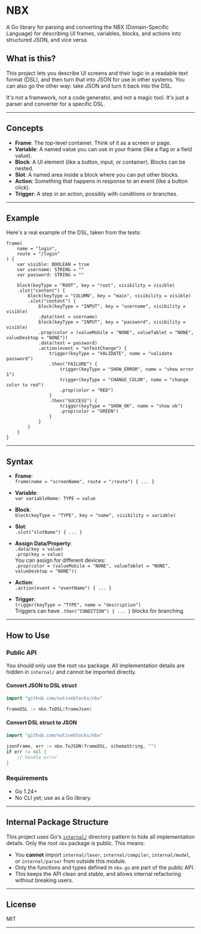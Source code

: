 # NBX

A Go library for parsing and converting the NBX (Domain-Specific Language) for describing UI frames, variables, blocks, and actions into structured JSON, and vice versa.

## What is this?

This project lets you describe UI screens and their logic in a readable text format (DSL), and then turn that into JSON for use in other systems. You can also go the other way: take JSON and turn it back into the DSL.

It's not a framework, not a code generator, and not a magic tool. It's just a parser and converter for a specific DSL.

---

## Concepts

- **Frame**: The top-level container. Think of it as a screen or page.
- **Variable**: A named value you can use in your frame (like a flag or a field value).
- **Block**: A UI element (like a button, input, or container). Blocks can be nested.
- **Slot**: A named area inside a block where you can put other blocks.
- **Action**: Something that happens in response to an event (like a button click).
- **Trigger**: A step in an action, possibly with conditions or branches.

---

## Example

Here's a real example of the DSL, taken from the tests:

```
frame(
    name = "login",
    route = "/login"
) {
    var visible: BOOLEAN = true
    var username: STRING = ""
    var password: STRING = ""

    block(keyType = "ROOT", key = "root", visibility = visible)
    .slot("content") {
        block(keyType = "COLUMN", key = "main", visibility = visible)
        .slot("content") {
            block(keyType = "INPUT", key = "username", visibility = visible)
            .data(text = username)
            block(keyType = "INPUT", key = "password", visibility = visible)
            .prop(color = (valueMobile = "NONE", valueTablet = "NONE", valueDesktop = "NONE"))
            .data(text = password)
            .action(event = "onTextChange") {
                trigger(keyType = "VALIDATE", name = "validate password")
                .then("FAILURE") {
                    trigger(keyType = "SHOW_ERROR", name = "show error 1")
                    trigger(keyType = "CHANGE_COLOR", name = "change color to red")
                    .prop(color = "RED")
                }
                .then("SUCCESS") {
                    trigger(keyType = "SHOW_OK", name = "show ok")
                    .prop(color = "GREEN")
                }
            }
        }    
    }   
}
```

---

## Syntax

- **Frame**:  
  `frame(name = "screenName", route = "/route") { ... }`

- **Variable**:  
  `var variableName: TYPE = value`

- **Block**:  
  `block(keyType = "TYPE", key = "name", visibility = variable)`

- **Slot**:  
  `.slot("slotName") { ... }`

- **Assign Data/Property**:  
  `.data(key = value)`  
  `.prop(key = value)`  
  You can assign for different devices:  
  `.prop(color = (valueMobile = "NONE", valueTablet = "NONE", valueDesktop = "NONE"))`

- **Action**:  
  `.action(event = "eventName") { ... }`

- **Trigger**:  
  `trigger(keyType = "TYPE", name = "description")`  
  Triggers can have `.then("CONDITION") { ... }` blocks for branching.

---

## How to Use

### Public API

You should only use the root `nbx` package. All implementation details are hidden in `internal/` and cannot be imported directly.


#### Convert JSON to DSL struct

```go
import "github.com/nativeblocks/nbx"

frameDSL := nbx.ToDSL(frameJson)
```

#### Convert DSL struct to JSON

```go
import "github.com/nativeblocks/nbx"

jsonFrame, err := nbx.ToJSON(frameDSL, schemaString, "")
if err != nil {
    // handle error
}
```

### Requirements

- Go 1.24+
- No CLI yet; use as a Go library.

---

## Internal Package Structure

This project uses Go's [`internal/`](https://go.dev/doc/go1.4#internalpackages) directory pattern to hide all implementation details. Only the root `nbx` package is public. This means:

- You **cannot** import `internal/lexer`, `internal/compiler`, `internal/model`, or `internal/parser` from outside this module.
- Only the functions and types defined in `nbx.go` are part of the public API.
- This keeps the API clean and stable, and allows internal refactoring without breaking users.

---

## License

MIT

---